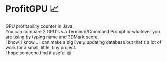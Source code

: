 # ProfitGPU 📈
GPU profitability counter in Java.<br>
You can compare 2 GPU's via Terminal/Command Prompt or whatever you are using by typing name and 3DMark score.<br>
I know, I know... I can make a big lively updating database but that's a lot of work for a small, little, tiny project.<br>
I hope someone find it useful 😉.
